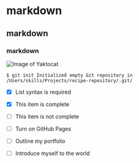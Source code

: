 # markdown
## markdown
### markdown

![Image of Yaktocat](https://octodex.github.com/images/yaktocat.png)

``` $ git init Initialized empty Git repository in /Users/skills/Projects/recipe-repository/.git/ ```

- [x] List syntax is required 
- [x] This item is complete 
- [ ] This item is not complete


- [ ] Turn on GitHub Pages 
- [ ] Outline my portfolio 
- [ ] Introduce myself to the world
